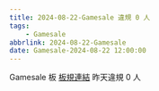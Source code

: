 ```yaml
---
title: 2024-08-22-Gamesale 違規 0 人
tags:
    - Gamesale
abbrlink: 2024-08-22-Gamesale
date: Gamesale-2024-08-22 12:00:00
---
```

Gamesale 板 [板規連結](https://www.ptt.cc/bbs/Gossiping/M.1637425085.A.07D.html)
昨天違規 0 人
